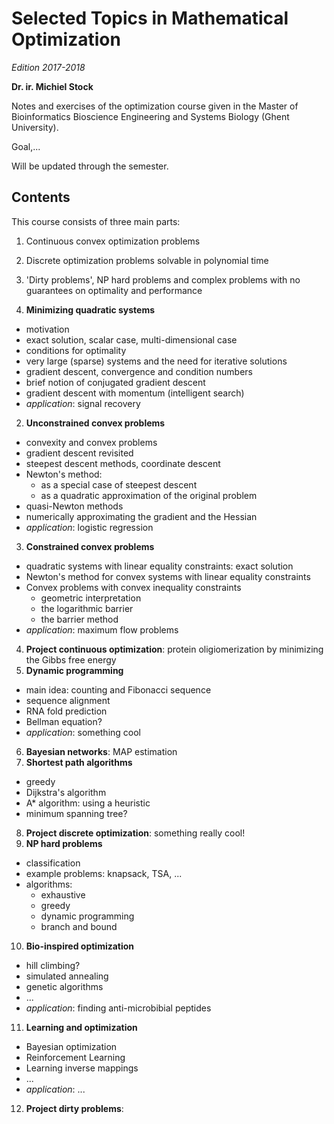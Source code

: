 # Selected Topics in Mathematical Optimization

*Edition 2017-2018*

**Dr. ir. Michiel Stock**

Notes and exercises of the optimization course given in the Master of Bioinformatics Bioscience Engineering and Systems Biology (Ghent University).

Goal,...

Will be updated through the semester.

## Contents

This course consists of three main parts:
1. Continuous convex optimization problems
2. Discrete optimization problems solvable in polynomial time
3. 'Dirty problems', NP hard problems and complex problems with no guarantees on optimality and performance


1. **Minimizing quadratic systems**
  - motivation
  - exact solution, scalar case, multi-dimensional case
  - conditions for optimality
  - very large (sparse) systems and the need for iterative solutions
  - gradient descent, convergence and condition numbers
  - brief notion of conjugated gradient descent
  - gradient descent with momentum (intelligent search)
  - *application*: signal recovery
2. **Unconstrained convex problems**
  - convexity and convex problems
  - gradient descent revisited
  - steepest descent methods, coordinate descent
  - Newton's method:
    - as a special case of steepest descent
    - as a quadratic approximation of the original problem
  - quasi-Newton methods
  - numerically approximating the gradient and the Hessian
  - *application*: logistic regression
3. **Constrained convex problems**
  - quadratic systems with linear equality constraints: exact solution
  - Newton's method for convex systems with linear equality constraints
  - Convex problems with convex inequality constraints
    - geometric interpretation
    - the logarithmic barrier
    - the barrier method
  - *application*: maximum flow problems
4. **Project continuous optimization**: protein oligiomerization by minimizing the Gibbs free energy
5. **Dynamic programming**
  - main idea: counting and Fibonacci sequence
  - sequence alignment
  - RNA fold prediction
  - Bellman equation?
  - *application*: something cool
6. **Bayesian networks**: MAP estimation
7. **Shortest path algorithms**
  - greedy
  - Dijkstra's algorithm
  - A* algorithm: using a heuristic
  - minimum spanning tree?
8. **Project discrete optimization**: something really cool!
9. **NP hard problems**
  - classification
  - example problems: knapsack, TSA, ...
  - algorithms:
    - exhaustive
    - greedy
    - dynamic programming
    - branch and bound
10. **Bio-inspired optimization**
  - hill climbing?
  - simulated annealing
  - genetic algorithms
  - ...
  - *application*: finding anti-microbibial peptides
11. **Learning and optimization**
  - Bayesian optimization
  - Reinforcement Learning
  - Learning inverse mappings
  - ...
  - *application*: ...
12. **Project dirty problems**:
